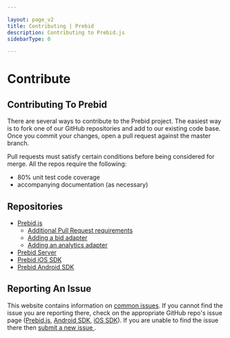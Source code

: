 ```yaml
---

layout: page_v2
title: Contributing | Prebid
description: Contributing to Prebid.js
sidebarType: 0

---
```


# Contribute

## Contributing To Prebid

There are several ways to contribute to the Prebid project. The easiest way is to fork one of our GitHub repositories and add to our existing code base. Once you commit your changes, open a pull request against the master branch.

Pull requests must satisfy certain conditions before being considered for merge. All the repos require the following:

+ 80% unit test code coverage
+ accompanying documentation (as necessary)

## Repositories

* [Prebid.js](https://github.com/aclrys/Prebid.js)
    * [Additional Pull Request requirements](https://github.com/aclrys/Prebid.js/blob/master/PR_REVIEW.md)
    * [Adding a bid adapter]({{site.baseurl}}/dev-docs/bidder-adaptor.html)
    * [Adding an analytics adapter]({{site.baseurl}}/dev-docs/integrate-with-the-prebid-analytics-api.html)
* [Prebid Server](https://github.com/aclrys/prebid-server)
* [Prebid iOS SDK](https://github.com/aclrys/prebid-mobile-ios)
* [Prebid Android SDK](https://github.com/aclrys/prebid-mobile-android)


## Reporting An Issue

This website contains information on <a href="/dev-docs/common-issues.html" title="Common Issues">common issues</a>. If you cannot find the issue you are reporting there, check on the appropriate GitHub repo's issue page ([Prebid.js](https://github.com/aclrys/Prebid.js/issues), [Android SDK](https://github.com/aclrys/prebid-mobile-android/issues), [iOS SDK](https://github.com/aclrys/prebid-mobile-ios/issues)). If you are unable to find the issue there then <a href="https://github.com/aclrys/Prebid.js/issues/new" title="Report a new issue">submit a new issue </a>.
